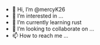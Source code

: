 - 👋 Hi, I’m @mercyK26
- 👀 I’m interested in ...
- 🌱 I’m currently learning rust
- 💞️ I’m looking to collaborate on ...
- 📫 How to reach me ...

<!---
RomanK26/RomanK26 is a ✨ special ✨ repository because its `README.md` (this file) appears on your GitHub profile.
You can click the Preview link to take a look at your changes.
--->
